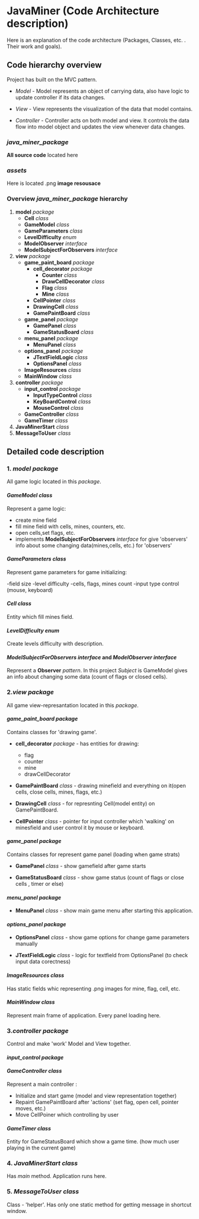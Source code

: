 # JavaMiner (Code Architecture description)
Here is an explanation of the code architecture (Packages, Classes, etc. . Their work and goals).

## Code hierarchy overview
Project has built on the MVC pattern.
- *Model* - Model represents an object of carrying data, also have logic to update controller if its data changes.

- *View* - View represents the visualization of the data that model contains.

- *Controller* - Controller acts on both model and view. It controls the data flow into model object and updates the view whenever data changes. 

### *java_miner_package* 
**All source code** located here 

### *assets*
Here is located .png **image resousace**

### Overview *java_miner_package* hierarchy 
1. **model** *package*
   - **Cell** *class*
   - **GameModel** *class*
   - **GameParameters** *class*
   - **LevelDifficulty** *enum*
   - **ModelObserver** *interface*
   - **ModelSubjectForObservers** *interface*
2. **view** *package*  
   - **game_paint_board** *package*
     - **cell_decorator** *package*
       - **Counter** *class*
       - **DrawCellDecorator** *class*
       - **Flag** *class*
       - **Mine** *class*
     - **CellPointer** *class*
     - **DrawingCell** *class*
     - **GamePaintBoard** *class*
   - **game_panel** *package*
     - **GamePanel** *class*
     - **GameStatusBoard** *class*
   - **menu_panel** *package*
     - **MenuPanel** *class*
   - **options_panel** *package*
     - **JTextFieldLogic** *class*
     - **OptionsPanel** *class*
   - **ImageResources** *class*
   - **MainWindow** *class*
3. **controller** *package*  
   - **input_control** *package*
     - **InputTypeControl** *class*
     - **KeyBoardControl** *class*
     - **MouseControl** *class*
   - **GameController** *class*
   - **GameTimer** *class*
4. **JavaMinerStart** *class*
5. **MessageToUser** *class*

## Detailed code description


### 1. *model package*
All game logic located in this *package*.

#### *GameModel* *class* 
Represent a game logic:

- create mine field
- fill mine field with cells, mines, counters, etc.
- open cells,set flags, etc.
- implements **ModelSubjectForObservers** *interface* for give 'observers' info about some changing data(mines,cells, etc.) for 'observers'

#### *GameParameters* *class*
Represent game parameters for game initializing:

-field size
-level difficulty
-cells, flags, mines count
-input type control (mouse, keyboard)

#### *Cell* *class*
Entity which fill mines field.

#### *LevelDifficulty* *enum*
Create levels difficulty with description.

#### *ModelSubjectForObservers* *interface* and *ModelObserver* *interface*
Represent a **Observer** *pattern*.
In this project *Subject* is GameModel gives an info about changing some data (count of flags or closed cells).


### 2.*view* *package*
All game view-represantation located in this *package*. 

#### *game_paint_board package*
Contains classes for 'drawing game'.

- **cell_decorator** *package* - has entities for drawing:
  - flag
  - counter
  - mine
  - drawCellDecorator

- **GamePaintBoard** *class* - drawing minefield and everything on it(open cells, close cells, mines, flags, etc.)

- **DrawingCell** *class* - for represnting Cell(model entity) on GamePaintBoard.

- **CellPointer** *class* - pointer for input controller which 'walking' on minesfield and user control it by mouse or keyboard.

#### *game_panel package*
Contains classes for represent game panel (loading when game strats)

- **GamePanel** *class* - show gamefield after game starts

- **GameStatusBoard** *class* - show game status (count of flags or close cells , timer or else)


#### *menu_panel package*

- **MenuPanel** *class* - show main game menu after starting this application.

#### *options_panel package*

- **OptionsPanel** *class* - show game options for change game parameters manually

- **JTextFieldLogic** *class* - logic for textfield from OptionsPanel (to check input data corectness)

#### *ImageResources class*

Has static fields whic representing .png images for mine, flag, cell, etc.

#### *MainWindow class*

Represent main frame of application. Every panel loading here.


### 3.*controller* *package*
Control and make 'work' Model and View together. 

#### *input_control package*

#### *GameController class*

Represent a main controller : 
- Initialize and start game (model and view representation together)
- Repaint GamePaintBoard after 'actions' (set flag, open cell, pointer moves, etc.)
- Move CellPoiner which controlling by user

#### *GameTimer class*

Entity for GameStatusBoard which show a game time. (how much user playing in the current game) 


### 4. *JavaMinerStart* *class*
Has *main* method. Application runs here.


### 5. *MessageToUser* *class*
 Class - 'helper'. Has only one static method for getting message in shortcut window. 
